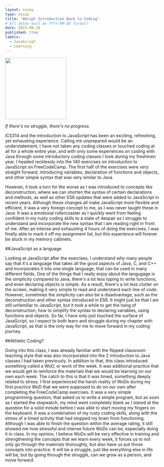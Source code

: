 ```yaml
---
layout: essay
type: essay
title: "Abrupt Introduction Back to Coding"
# All dates must be YYYY-MM-DD format!
date: 2023-08-28
published: true
labels:
  - JavaScript
  - Learning
---
```


<img width="200px" class="rounded float-start pe-4" src="..img/struggle.png">

*If there's no struggle, there's no progress.*

ICS314 and the introduction to JavaScript has been an exciting, refreshing, yet exhausting experience. Calling me unprepared would be an understatement, I have not taken any coding classes or touched coding at all for a whole entire year, and with only some experiences on coding with Java through some introductory coding classes I took during my freshmen year, I headed recklessly into the 140 exercises on introduction to JavaScript on FreeCodeCamp. The first half of the exercises were very straight forward, introducing variables, declaration of functions and objects, and other simple syntax that was very similar to Java. 

However, it took a turn for the worse as I was introduced to concepts like deconstruction, where we can shorten the syntax of certain declarations and methods, as well as other ES6 updates that were added to JavaScript in recent years. Although these changes all make JavaScript more flexible and efficient, it was a very foreign concept to me, as I was never taught these in Java. It was a emotional rollercoaster as I quickly went from feeling confident in my rusty coding skills to a state of despair as I struggle to understand and incorporate the new syntax that I am reading right in front of me. After an intense and exhausting 4 hours of doing the exercises, I was finally able to mark it off my assignment list, but this experience will forever be stuck in my memory cabinets. 

##JavaScript as a language

Looking at JavaScript after the exercises, I understand why many people say that it's a language that takes all the good aspects of Java, C, and C++ and incorporates it into one single language, that can  be used in many different fields. One of the things that I really enjoy about the langugage is the simplicity compared to Java, there's a lot less typing to write functions, and even declaring objects is simple. As a result, there's a lot less clutter on the screen, making it very simple to read and understand each line of code. However, sometimes the simplicity can also be a disadvantage, such as the deconstruction and other syntax introduced in ES6. It might just be that I am still unfamiliar to JavaScript, but it took a while to get the hang of deconstruction, how to simplify the syntax to declaring variables, using functions and objects. So far, I have only just touched the surface of JavaScript, so I expect to both learn and struggle during my chapter with JavaScript, as that is the only way for me to move forward in my coding journey. 

##Athletic Coding?

Going into this class, I was already familiar with the flipped classroom teaching style that was also incorporated into the 2 introduction to Java classes I had taken previously. In addition to that, this class introduced something called a WoD, or work of the week. It was additional practice that we would get to reinforce the materials that we would be learning on our own each week. The catch to this is that it was timed, something deeply related to stress. I first experienced the harsh reality of WoDs during my first practice WoD that we were supposed to do on our own after completing the FreeCodeCamp exercises. It was a very simple programming question, that asked us to write a simple program, but as soon as I started the stopwatch, my mind went completely blank as I stared at the question for a solid minute before I was able to start moving my fingers on the keyboard. It was a combination of my rusty coding skills, along with the stress of a timed activity that had stopped my brain from functioning. Although I was able to finish the question within the average rating, it still showed me how stressful and intense future WoDs can be, especially doing it in class. In my opinion, I believe WoDs will be very effective in training and strengthening the concepts that we learn every week, it forces us to not only go through the materials thoroughly, but also have us put those concepts into practice. It will be a struggle, just like everything else in life will be, but by going through the struggle, can we grow as a person, and move forward.  

